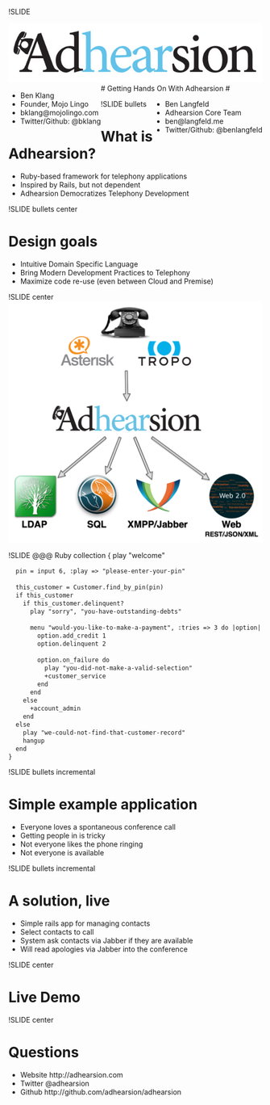 !SLIDE
<div id="logo"><a href="http://adhearsion.com/"><img src="adhearsion_logo.png"/></a></div>
# Getting Hands On With Adhearsion #
<div class="author" style="float: left;">
  <ul>
    <li>Ben Klang</li>
    <li>Founder, Mojo Lingo</li>
    <li>bklang@mojolingo.com</li>
    <li>Twitter/Github: @bklang</li>
  </ul>
</div>
<div id="langfeld" class="author" style="float: right;">
  <ul>
    <li>Ben Langfeld</li>
    <li>Adhearsion Core Team</li>
    <li>ben@langfeld.me</li>
    <li>Twitter/Github: @benlangfeld</li>
  </ul>
</div>

!SLIDE bullets
# What is Adhearsion? #

* Ruby-based framework for telephony applications
* Inspired by Rails, but not dependent
* Adhearsion Democratizes Telephony Development


!SLIDE bullets center
# Design goals #

* Intuitive Domain Specific Language
* Bring Modern Development Practices to Telephony
* Maximize code re-use (even between Cloud and Premise)

!SLIDE center
![feature_map.png](feature_map.png)

!SLIDE
    @@@ Ruby
    collection {
      play "welcome"
    
      pin = input 6, :play => "please-enter-your-pin"
    
      this_customer = Customer.find_by_pin(pin)
      if this_customer
        if this_customer.delinquent?
          play "sorry", "you-have-outstanding-debts"
    
          menu "would-you-like-to-make-a-payment", :tries => 3 do |option|
            option.add_credit 1
            option.delinquent 2
    
            option.on_failure do
              play "you-did-not-make-a-valid-selection"
              +customer_service
            end
          end
        else
          +account_admin
        end
      else
        play "we-could-not-find-that-customer-record"
        hangup
      end
    }

!SLIDE bullets incremental
# Simple example application #

* Everyone loves a spontaneous conference call
* Getting people in is tricky
* Not everyone likes the phone ringing
* Not everyone is available

!SLIDE bullets incremental
# A solution, live #

* Simple rails app for managing contacts
* Select contacts to call
* System ask contacts via Jabber if they are available
* Will read apologies via Jabber into the conference

!SLIDE center
# Live Demo #

!SLIDE center
# Questions #
<ul id="contact">
<li>Website http://adhearsion.com</li>
<li>Twitter @adhearsion</li>
<li>Github http://github.com/adhearsion/adhearsion</li>
</ul>
